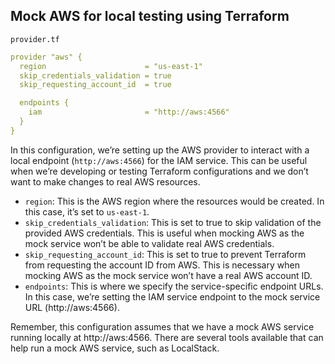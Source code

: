 ## Mock AWS for local testing using Terraform

`provider.tf`

```yml
provider "aws" {
  region                      = "us-east-1"
  skip_credentials_validation = true
  skip_requesting_account_id  = true

  endpoints {
    iam                       = "http://aws:4566"
  }
}
```

In this configuration, we’re setting up the AWS provider to interact with a local endpoint (`http://aws:4566`) for the IAM service. This can be useful when we’re developing or testing Terraform configurations and we don’t want to make changes to real AWS resources.

- `region`: This is the AWS region where the resources would be created. In this case, it’s set to `us-east-1`.
- `skip_credentials_validation`: This is set to true to skip validation of the provided AWS credentials. This is useful when mocking AWS as the mock service won’t be able to validate real AWS credentials.
- `skip_requesting_account_id`: This is set to true to prevent Terraform from requesting the account ID from AWS. This is necessary when mocking AWS as the mock service won’t have a real AWS account ID.
- `endpoints`: This is where we specify the service-specific endpoint URLs. In this case, we’re setting the IAM service endpoint to the mock service URL (http://aws:4566).

Remember, this configuration assumes that we have a mock AWS service running locally at http://aws:4566. There are several tools available that can help run a mock AWS service, such as LocalStack.
